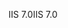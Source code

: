 <span data-ttu-id="07626-101">IIS 7.0</span><span class="sxs-lookup"><span data-stu-id="07626-101">IIS 7.0</span></span>